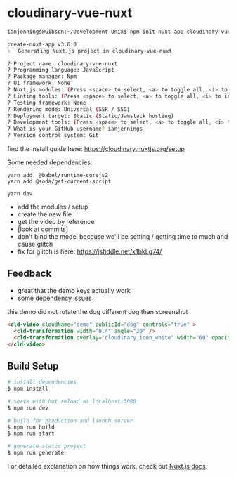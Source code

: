 # cloudinary-vue-nuxt

```sh
ianjennings@Gibson:~/Development-Unix$ npm init nuxt-app cloudinary-vue-nuxt

create-nuxt-app v3.6.0
✨  Generating Nuxt.js project in cloudinary-vue-nuxt

? Project name: cloudinary-vue-nuxt
? Programming language: JavaScript
? Package manager: Npm
? UI framework: None
? Nuxt.js modules: (Press <space> to select, <a> to toggle all, <i> to invert selection)
? Linting tools: (Press <space> to select, <a> to toggle all, <i> to invert selection)
? Testing framework: None
? Rendering mode: Universal (SSR / SSG)
? Deployment target: Static (Static/Jamstack hosting)
? Development tools: (Press <space> to select, <a> to toggle all, <i> to invert selection)
? What is your GitHub username? ianjennings
? Version control system: Git
```

find the install guide here:
https://cloudinary.nuxtjs.org/setup

Some needed dependencies:
```
yarn add  @babel/runtime-corejs2
yarn add @soda/get-current-script
```

```
yarn dev
```

- add the modules / setup
- create the new file
- get the video by reference
- [look at commits]
- don't bind the model because we'll be setting / getting time to much and cause glitch
- fix for glitch is here: https://jsfiddle.net/x1bkLg74/

## Feedback

- great that the demo keys actually work
- some dependency issues

this demo did not rotate the dog
different dog than screenshot
```html
<cld-video cloudName="demo" publicId="dog" controls="true" >
  <cld-transformation width="0.4" angle="20" />
  <cld-transformation overlay="cloudinary_icon_white" width="60" opacity="50" gravity="south_east" y="15" x="60" />
</cld-video>
```

## Build Setup

```bash
# install dependencies
$ npm install

# serve with hot reload at localhost:3000
$ npm run dev

# build for production and launch server
$ npm run build
$ npm run start

# generate static project
$ npm run generate
```

For detailed explanation on how things work, check out [Nuxt.js docs](https://nuxtjs.org).
